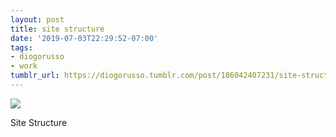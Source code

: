 ```yaml
---
layout: post
title: site structure
date: '2019-07-03T22:29:52-07:00'
tags:
- diogorusso
- work
tumblr_url: https://diogorusso.tumblr.com/post/186042407231/site-structure
---
```

 ![]({{site.baseurl}}/tumblr_files/tumblr_pu3r9s5QJa1qammdvo1_1280.png)  

Site Structure

